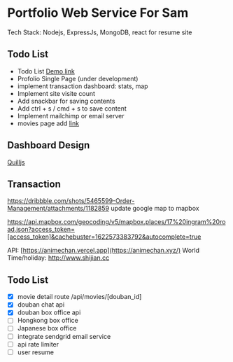 # Portfolio Web Service For Sam

Tech Stack: Nodejs, ExpressJs, MongoDB, react for resume site

## Todo List

* Todo List [Demo link](https://samliweisen.onrender.com/#/todo)
* Profolio Single Page (under development)
* implement transaction dashboard: stats, map
* Implement site visite count
* Add snackbar for saving contents
* Add ctrl + s / cmd + s to save content
* Implement mailchimp or email server
* movies page add [link](https://piaofang.maoyan.com/dashboard-ajax/movie)

## Dashboard Design
[Quilljs](https://quilljs.com)

## Transaction
https://dribbble.com/shots/5465599-Order-Management/attachments/1182859
update google map to mapbox

https://api.mapbox.com/geocoding/v5/mapbox.places/17%20ingram%20road.json?access_token=[access_token]&cachebuster=1622573383792&autocomplete=true


API: [https://animechan.vercel.app](https://animechan.xyz/)
World Time/holiday: http://www.shijian.cc

## Todo List
- [x] movie detail route /api/movies/[douban_id]
- [x] douban chat api
- [x] douban box office api
- [ ] Hongkong box office
- [ ] Japanese box office 
- [ ] integrate sendgrid email service
- [ ] api rate limiter
- [ ] user resume